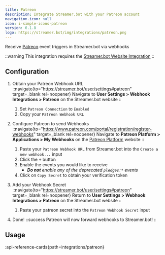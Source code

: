 ```yaml
---
title: Patreon
description: Integrate Streamer.bot with your Patreon account
navigation.icon: null
icon: i-simple-icons-patreon
version: 0.1.8
logo: https://streamer.bot/img/integrations/patreon.png
---
```


Receive [Patreon](https://www.patreon.com/) event triggers in Streamer.bot via webhooks

::warning
This integration requires the [Streamer.bot Website Integration](/guide/integrations/streamerbot)
::

## Configuration

1. Obtain your Patreon Webhook URL
    ::navigate{to="https://streamer.bot/user/settings#patreon" target=_blank rel=noopener}
    Navigate to **User Settings > Webhook Integrations > Patreon** on the Streamer.bot website
    ::

    1. Set `Patreon Connection` to `Enabled`
    2. Copy your `Patreon Webhook URL`

2. Configure Patreon to send Webhooks
    ::navigate{to="https://www.patreon.com/portal/registration/register-webhooks" target=_blank rel=noopener}
    Navigate to **Patreon Platform > Applications > My Webhooks** on the [Patreon Platform](https://www.patreon.com/portal/registration/register-webhooks) website
    ::

    1. Paste your `Patreon Webhook URL` from Streamer.bot into the `Create a new webhook...` input
    2. Click the <kbd>+</kbd> button
    3. Enable the events you would like to receive
        - _**Do not** enable any of the *deprecated* `pledges:*` events_
    4. Click on `Copy Secret` to obtain your verification token

3. Add your Webhook Secret
    ::navigate{to="https://streamer.bot/user/settings#patreon" target=_blank rel=noopener}
    Return to **User Settings > Webhook Integrations > Patreon** on the Streamer.bot website
    ::

    1. Paste your patreon secret into the `Patreon Webhook Secret` input

4. Done!
    ::success
    Patreon will now forward webhooks to Streamer.bot!
    ::

## Usage
:api-reference-cards{path=integrations/patreon}